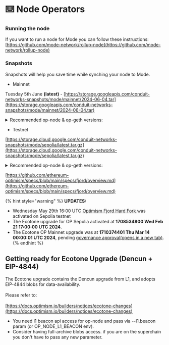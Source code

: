 # ⌨️ Node Operators

### Running the node

If you want to run a node for Mode you can follow these instructions:\
[https://github.com/mode-network/rollup-node](https://github.com/mode-network/rollup-node)

### Snapshots

Snapshots will help you save time while synching your node to Mode.&#x20;

* Mainnet

Tuesday 5th June **(latest)** - [https://storage.googleapis.com/conduit-networks-snapshots/mode/mainnet/2024-06-04.tar](https://storage.googleapis.com/conduit-networks-snapshots/mode/mainnet/2024-06-04.tar)

<details>

<summary>Recommended op-node &#x26; op-geth versions:</summary>

**`op-geth v1.101308.2`** \
**`op-node v1.7.0`**\
\
**For celestia DA:**

[**https://github.com/celestiaorg/optimism/releases/tag/v1.2.0-OP\_v1.7.0-CN\_v0.12.4**](https://github.com/celestiaorg/optimism/releases/tag/v1.2.0-OP\_v1.7.0-CN\_v0.12.4)

</details>

* Testnet

[https://storage.cloud.google.com/conduit-networks-snapshots/mode/sepolia/latest.tar.gz](https://storage.cloud.google.com/conduit-networks-snapshots/mode/sepolia/latest.tar.gz)

<details>

<summary>Recommended op-node &#x26; op-geth versions:</summary>

* run op-node >= [1.7.7-rc.1](https://github.com/ethereum-optimism/optimism/releases/tag/op-node%2Fv1.7.7-rc.1)
* run op-geth >= [1.101315.1](https://github.com/ethereum-optimism/op-geth/releases/tag/v1.101315.1)
* set on both the flag  `--override.fjord=1716998400`

</details>

[https://github.com/ethereum-optimism/specs/blob/main/specs/fjord/overview.md](https://github.com/ethereum-optimism/specs/blob/main/specs/fjord/overview.md)

{% hint style="warning" %}
**UPDATES:**

* Wednesday May 29th 16:00 UTC  [Optimism Fjord Hard Fork ](https://github.com/ethereum-optimism/specs/blob/main/specs/fjord/overview.md)was activated on Sepolia testnet
* The Ecotone upgrade for OP Sepolia activated at **1708534800 Wed Feb 21 17:00:00 UTC 2024**.
* The Ecotone OP Mainnet upgrade was at **1710374401 Thu Mar 14 00:00:01 UTC 2024**, pending [governance approval(opens in a new tab)](https://gov.optimism.io/t/upgrade-proposal-5-ecotone-network-upgrade/7669).
{% endhint %}

## Getting ready for Ecotone Upgrade (Dencun + EIP-4844)

The Ecotone upgrade contains the Dencun upgrade from L1, and adopts EIP-4844 blobs for data-availability. \
\
Please refer to:\
\
[https://docs.optimism.io/builders/notices/ecotone-changes](https://docs.optimism.io/builders/notices/ecotone-changes)

* You need l1 beacon api access for op-node and pass via --l1.beacon param (or OP\_NODE\_L1\_BEACON env).&#x20;
* Consider having full-archive blobs access. if you are on the superchain you don't have to pass any new parameter.


